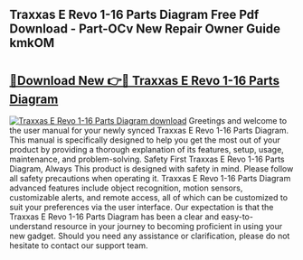 ## Traxxas E Revo 1-16 Parts Diagram Free Pdf Download - Part-OCv New Repair Owner Guide kmkOM

# <h2><a href="http://dfqqd4.blite.top/?on=Traxxas+E+Revo+1-16+Parts+Diagram">🔗Download New 👉🔴 Traxxas E Revo 1-16 Parts Diagram</a></h2>

[![Traxxas E Revo 1-16 Parts Diagram download](https://i.imgur.com/lujVjoI.png)](http://dfqqd4.blite.top/?on=Traxxas+E+Revo+1-16+Parts+Diagram)
Greetings and welcome to the user manual for your newly synced Traxxas E Revo 1-16 Parts Diagram. This manual is specifically designed to help you get the most out of your product by providing a thorough explanation of its features, setup, usage, maintenance, and problem-solving. Safety First Traxxas E Revo 1-16 Parts Diagram, Always This product is designed with safety in mind. Please follow all safety precautions when operating it. Traxxas E Revo 1-16 Parts Diagram advanced features include object recognition, motion sensors, customizable alerts, and remote access, all of which can be customized to suit your preferences via the user interface. Our expectation is that the Traxxas E Revo 1-16 Parts Diagram has been a clear and easy-to-understand resource in your journey to becoming proficient in using your new gadget. Should you need any assistance or clarification, please do not hesitate to contact our support team.
